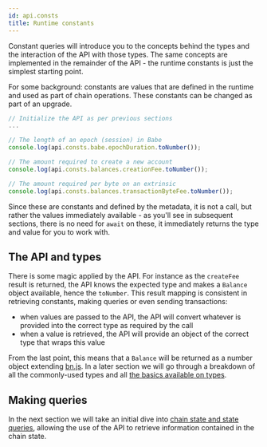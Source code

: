 ```yaml
---
id: api.consts
title: Runtime constants
---
```


Constant queries will introduce you to the concepts behind the types and the interaction of the API with those types. The same concepts are implemented in the remainder of the API - the runtime constants is just the simplest starting point.

For some background: constants are values that are defined in the runtime and used as part of chain operations. These constants can be changed as part of an upgrade.

```js
// Initialize the API as per previous sections
...

// The length of an epoch (session) in Babe
console.log(api.consts.babe.epochDuration.toNumber());

// The amount required to create a new account
console.log(api.consts.balances.creationFee.toNumber());

// The amount required per byte on an extrinsic
console.log(api.consts.balances.transactionByteFee.toNumber());
```

Since these are constants and defined by the metadata, it is not a call, but rather the values immediately available - as you'll see in subsequent sections, there is no need for `await` on these, it immediately returns the type and value for you to work with.

## The API and types

There is some magic applied by the API. For instance as the `createFee` result is returned, the API knows the expected type and makes a `Balance` object available, hence the `toNumber`. This result mapping is consistent in retrieving constants, making queries or even sending transactions:

- when values are passed to the API, the API will convert whatever is provided into the correct type as required by the call
- when a value is retrieved, the API will provide an object of the correct type that wraps this value

From the last point, this means that a `Balance` will be returned as a number object extending [bn.js](https://github.com/indutny/bn.js/). In a later section we will go through a breakdown of all the commonly-used types and all [the basics available on types](types.basics.md).

## Making queries

In the next section we will take an initial dive into [chain state and state queries](api.query.md), allowing the use of the API to retrieve information contained in the chain state.
